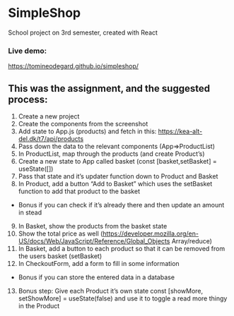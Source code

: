 # SimpleShop

School project on 3rd semester, created with React

### Live demo:

https://tomineodegard.github.io/simpleshop/

## This was the assignment, and the suggested process:

1. Create a new project
2. Create the components from the screenshot
3. Add state to App.js (products) and fetch in this: https://kea-alt-del.dk/t7/api/products
4. Pass down the data to the relevant components (App=>ProductList)
5. In ProductList, map through the products (and create Product’s)
6. Create a new state to App called basket (const [basket,setBasket] = useState([])
7. Pass that state and it’s updater function down to Product and Basket
8. In Product, add a button “Add to Basket” which uses the setBasket function to add that product to the basket

- Bonus if you can check if it’s already there and then update an amount in stead

9. In Basket, show the products from the basket state
10. Show the total price as well (https://developer.mozilla.org/en-US/docs/Web/JavaScript/Reference/Global_Objects Array/reduce)
11. In Basket, add a button to each product so that it can be removed from the users basket (setBasket)
12. In CheckoutForm, add a form to fill in some information

- Bonus if you can store the entered data in a database

13. Bonus step: Give each Product it’s own state const [showMore, setShowMore] = useState(false) and use it to toggle a read more thingy in the Product
